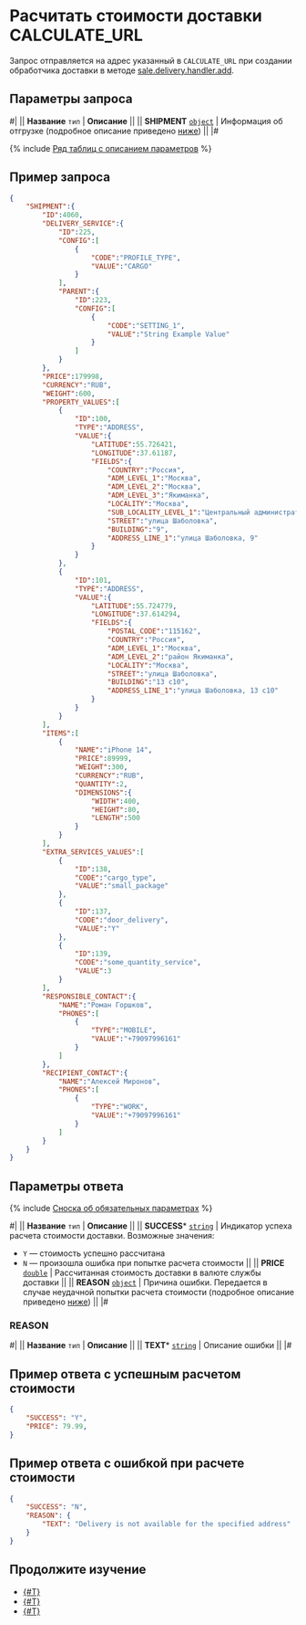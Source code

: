 # Расчитать стоимости доставки CALCULATE_URL

Запрос отправляется на адрес указанный в `CALCULATE_URL` при создании обработчика доставки в методе [sale.delivery.handler.add](../handler/sale-delivery-handler-add.md).

## Параметры запроса

#|
|| **Название**
`тип` | **Описание** ||
|| **SHIPMENT**
[`object`](../../../data-types.md) | Информация об отгрузке (подробное описание приведено [ниже](#shipment)) ||
|#

{% include [Ряд таблиц с описанием параметров](./_includes/tables.md) %}

## Пример запроса

```json
{
    "SHIPMENT":{
        "ID":4060,
        "DELIVERY_SERVICE":{
            "ID":225,
            "CONFIG":[
                {
                    "CODE":"PROFILE_TYPE",
                    "VALUE":"CARGO"
                }
            ],
            "PARENT":{
                "ID":223,
                "CONFIG":[
                    {
                        "CODE":"SETTING_1",
                        "VALUE":"String Example Value"
                    }
                ]
            }
        },
        "PRICE":179998,
        "CURRENCY":"RUB",
        "WEIGHT":600,
        "PROPERTY_VALUES":[
            {
                "ID":100,
                "TYPE":"ADDRESS",
                "VALUE":{
                    "LATITUDE":55.726421,
                    "LONGITUDE":37.61187,
                    "FIELDS":{
                        "COUNTRY":"Россия",
                        "ADM_LEVEL_1":"Москва",
                        "ADM_LEVEL_2":"Москва",
                        "ADM_LEVEL_3":"Якиманка",
                        "LOCALITY":"Москва",
                        "SUB_LOCALITY_LEVEL_1":"Центральный административный округ",
                        "STREET":"улица Шаболовка",
                        "BUILDING":"9",
                        "ADDRESS_LINE_1":"улица Шаболовка, 9"
                    }
                }
            },
            {
                "ID":101,
                "TYPE":"ADDRESS",
                "VALUE":{
                    "LATITUDE":55.724779,
                    "LONGITUDE":37.614294,
                    "FIELDS":{
                        "POSTAL_CODE":"115162",
                        "COUNTRY":"Россия",
                        "ADM_LEVEL_1":"Москва",
                        "ADM_LEVEL_2":"район Якиманка",
                        "LOCALITY":"Москва",
                        "STREET":"улица Шаболовка",
                        "BUILDING":"13 с10",
                        "ADDRESS_LINE_1":"улица Шаболовка, 13 с10"
                    }
                }
            }
        ],
        "ITEMS":[
            {
                "NAME":"iPhone 14",
                "PRICE":89999,
                "WEIGHT":300,
                "CURRENCY":"RUB",
                "QUANTITY":2,
                "DIMENSIONS":{
                    "WIDTH":400,
                    "HEIGHT":80,
                    "LENGTH":500
                }
            }
        ],
        "EXTRA_SERVICES_VALUES":[
            {
                "ID":138,
                "CODE":"cargo_type",
                "VALUE":"small_package"
            },
            {
                "ID":137,
                "CODE":"door_delivery",
                "VALUE":"Y"
            },
            {
                "ID":139,
                "CODE":"some_quantity_service",
                "VALUE":3
            }
        ],
        "RESPONSIBLE_CONTACT":{
            "NAME":"Роман Горшков",
            "PHONES":[
                {
                    "TYPE":"MOBILE",
                    "VALUE":"+79097996161"
                }
            ]
        },
        "RECIPIENT_CONTACT":{
            "NAME":"Алексей Миронов",
            "PHONES":[
                {
                    "TYPE":"WORK",
                    "VALUE":"+79097996161"
                }
            ]
        }
    }
}
```

## Параметры ответа

{% include [Сноска об обязательных параметрах](../../../../_includes/required.md) %}

#|
|| **Название**
`тип` | **Описание** ||
|| **SUCCESS***
[`string`](../../../data-types.md) | Индикатор успеха расчета стоимости доставки. Возможные значения:

- `Y` — стоимость успешно рассчитана
- `N` — произошла ошибка при попытке расчета стоимости
 ||
|| **PRICE**
[`double`](../../../data-types.md) | Рассчитанная стоимость доставки в валюте службы доставки ||
|| **REASON**
[`object`](../../../data-types.md) | Причина ошибки. Передается в случае неудачной попытки расчета стоимости (подробное описание приведено [ниже](#reason)) ||
|#

### REASON

#|
|| **Название**
`тип` | **Описание** ||
|| **TEXT***
[`string`](../../../data-types.md) | Описание ошибки ||
|#

## Пример ответа с успешным расчетом стоимости

```json
{
    "SUCCESS": "Y",
    "PRICE": 79.99,
}
```

## Пример ответа с ошибкой при расчете стоимости

```json
{
    "SUCCESS": "N",
    "REASON": {
        "TEXT": "Delivery is not available for the specified address"
    }
}
```

## Продолжите изучение 

- [{#T}](./index.md)
- [{#T}](./create-delivery-request.md)
- [{#T}](./cancel-delivery-request.md)
